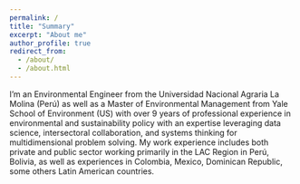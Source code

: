 ```yaml
---
permalink: /
title: "Summary"
excerpt: "About me"
author_profile: true
redirect_from: 
  - /about/
  - /about.html
---
```

I’m an Environmental Engineer from the Universidad Nacional Agraria La Molina (Perú) as well as a Master of Environmental Management from Yale School of Environment (US) with over 9 years of professional experience in environmental and sustainability policy with an expertise leveraging data science, intersectoral collaboration, and systems thinking for multidimensional problem solving. My work experience includes both private and public sector working primarily in the LAC Region in Perú, Bolivia, as well as experiences in Colombia, Mexico, Dominican Republic, some others Latin American countries.